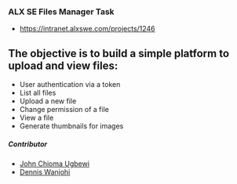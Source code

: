 ### ALX SE Files Manager Task
- https://intranet.alxswe.com/projects/1246

## The objective is to build a simple platform to upload and view files:
- User authentication via a token
- List all files
- Upload a new file
- Change permission of a file
- View a file
- Generate thumbnails for images


##### Contributor

- [John Chioma Ugbewi](mailto:ugbewijc@gmail.com)
- [Dennis Wanjohi](mailto:frenol021@gmail.com)
